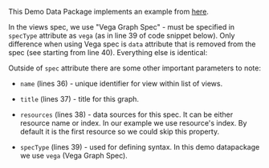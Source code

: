 This Demo Data Package implements an example from [here](http://vega.github.io/vega-editor/?mode=vega&spec=barley/).

In the views spec, we use "Vega Graph Spec" - must be specified in `specType` attribute as `vega` (as in line 39 of code snippet below).
Only difference when using Vega spec is `data` attribute that is removed from the spec (see starting from line 40). Everything else is identical:

<script src="https://gist.github.com/anuveyatsu/4b18a92b7ad805a4459702cf2cba02d4.js"></script>

Outside of `spec` attribute there are some other important parameters to note:

* `name` (lines 36) - unique identifier for view within list of views.

* `title` (lines 37) - title for this graph.

* `resources` (lines 38) - data sources for this spec. It can be either resource name or index. In our example we use resource's index. By default it is the first resource so we could skip this property.

* `specType` (lines 39) - used for defining syntax. In this demo datapackage we use `vega` (Vega Graph Spec).

